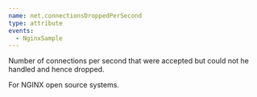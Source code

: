 ```yaml
---
name: net.connectionsDroppedPerSecond
type: attribute
events:
  - NginxSample
---
```


Number of connections per second that were accepted but could not he handled and hence dropped.

For NGINX open source systems.